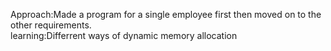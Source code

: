 Approach:Made a program for a single employee first then moved on to the other requirements.<br>
learning:Differrent ways of dynamic memory allocation
